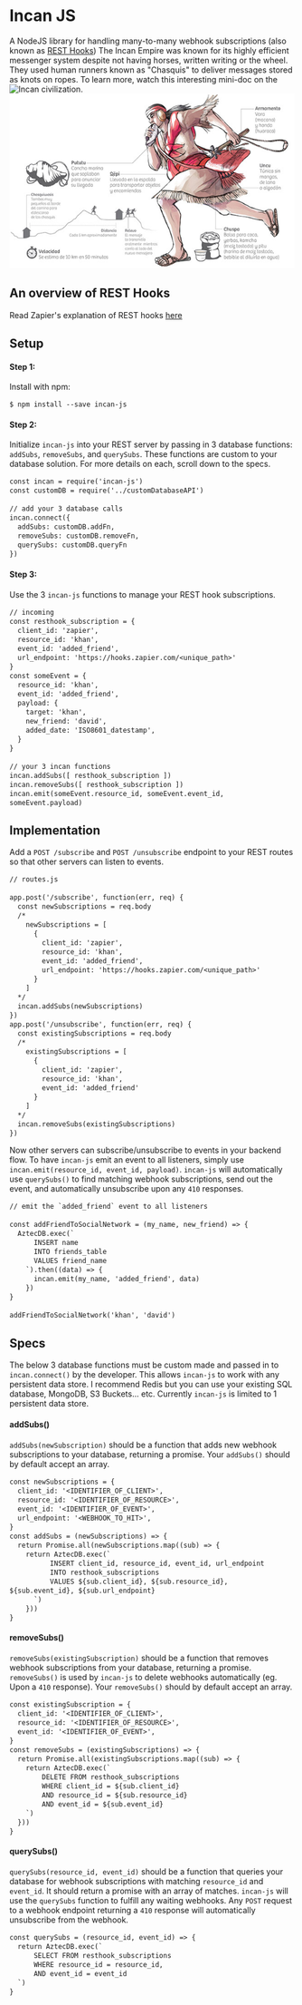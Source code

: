 # Incan JS
A NodeJS library for handling many-to-many webhook subscriptions (also known as <a href="http://resthooks.org/">REST Hooks</a>)
The Incan Empire was known for its highly efficient messenger system despite not having horses, written writing or the wheel. They used human runners known as "Chasquis" to deliver messages stored as knots on ropes. To learn more, watch this interesting mini-doc on the ![Incan civilization](https://www.youtube.com/watch?v=3aYeUOVgbck).
![Incan Messenger](imgs/incan_messenger.jpg)

## An overview of REST Hooks
Read Zapier's explanation of REST hooks <a href="https://zapier.com/developer/documentation/v2/rest-hooks/">here</a>

## Setup
#### Step 1:
Install with npm:
```
$ npm install --save incan-js
```

#### Step 2:
Initialize `incan-js` into your REST server by passing in 3 database functions: `addSubs`, `removeSubs`, and `querySubs`.
These functions are custom to your database solution. For more details on each, scroll down to the specs.
```
const incan = require('incan-js')
const customDB = require('../customDatabaseAPI')

// add your 3 database calls
incan.connect({
  addSubs: customDB.addFn,
  removeSubs: customDB.removeFn,
  querySubs: customDB.queryFn
})
```

#### Step 3:
Use the 3 `incan-js` functions to manage your REST hook subscriptions.
```
// incoming
const resthook_subscription = {
  client_id: 'zapier',
  resource_id: 'khan',
  event_id: 'added_friend',
  url_endpoint: 'https://hooks.zapier.com/<unique_path>'
}
const someEvent = {
  resource_id: 'khan',
  event_id: 'added_friend',
  payload: {
    target: 'khan',
    new_friend: 'david',
    added_date: 'ISO8601_datestamp',
  }
}

// your 3 incan functions
incan.addSubs([ resthook_subscription ])
incan.removeSubs([ resthook_subscription ])
incan.emit(someEvent.resource_id, someEvent.event_id, someEvent.payload)
```

## Implementation
Add a `POST /subscribe` and `POST /unsubscribe` endpoint to your REST routes so that other servers can listen to events.
```
// routes.js

app.post('/subscribe', function(err, req) {
  const newSubscriptions = req.body
  /*
    newSubscriptions = [
      {
        client_id: 'zapier',
        resource_id: 'khan',
        event_id: 'added_friend',
        url_endpoint: 'https://hooks.zapier.com/<unique_path>'
      }
    ]
  */
  incan.addSubs(newSubscriptions)
})
app.post('/unsubscribe', function(err, req) {
  const existingSubscriptions = req.body
  /*
    existingSubscriptions = [
      {
        client_id: 'zapier',
        resource_id: 'khan',
        event_id: 'added_friend'
      }
    ]
  */
  incan.removeSubs(existingSubscriptions)
})
```
Now other servers can subscribe/unsubscribe to events in your backend flow. To have `incan-js` emit an event to all listeners, simply use `incan.emit(resource_id, event_id, payload)`. `incan-js` will automatically use `querySubs()` to find matching webhook subscriptions, send out the event, and automatically unsubscribe upon any `410` responses.
```
// emit the `added_friend` event to all listeners

const addFriendToSocialNetwork = (my_name, new_friend) => {
  AztecDB.exec(`
      INSERT name
      INTO friends_table
      VALUES friend_name
    `).then((data) => {
      incan.emit(my_name, 'added_friend', data)
    })
}

addFriendToSocialNetwork('khan', 'david')
```

## Specs
The below 3 database functions must be custom made and passed in to `incan.connect()` by the developer. This allows `incan-js` to work with any persistent data store. I recommend Redis but you can use your existing SQL database, MongoDB, S3 Buckets... etc. Currently `incan-js` is limited to 1 persistent data store.

#### addSubs()
`addSubs(newSubscription)` should be a function that adds new webhook subscriptions to your database, returning a promise. Your `addSubs()` should by default accept an array.
```
const newSubscriptions = {
  client_id: '<IDENTIFIER_OF_CLIENT>',
  resource_id: '<IDENTIFIER_OF_RESOURCE>',
  event_id: '<IDENTIFIER_OF_EVENT>',
  url_endpoint: '<WEBHOOK_TO_HIT>',
}
const addSubs = (newSubscriptions) => {
  return Promise.all(newSubscriptions.map((sub) => {
    return AztecDB.exec(`
          INSERT client_id, resource_id, event_id, url_endpoint
          INTO resthook_subscriptions
          VALUES ${sub.client_id}, ${sub.resource_id}, ${sub.event_id}, ${sub.url_endpoint}
      `)
    }))
}
```
#### removeSubs()
`removeSubs(existingSubscription)` should be a function that removes webhook subscriptions from your database, returning a promise. `removeSubs()` is used by `incan-js` to delete webhooks automatically (eg. Upon a `410` response). Your `removeSubs()` should by default accept an array.
```
const existingSubscription = {
  client_id: '<IDENTIFIER_OF_CLIENT>',
  resource_id: '<IDENTIFIER_OF_RESOURCE>',
  event_id: '<IDENTIFIER_OF_EVENT>',
}
const removeSubs = (existingSubscriptions) => {
  return Promise.all(existingSubscriptions.map((sub) => {
    return AztecDB.exec(`
        DELETE FROM resthook_subscriptions
        WHERE client_id = ${sub.client_id}
        AND resource_id = ${sub.resource_id}
        AND event_id = ${sub.event_id}
    `)
  }))
}
```
#### querySubs()
`querySubs(resource_id, event_id)` should be a function that queries your database for webhook subscriptions with matching `resource_id` and `event_id`. It should return a promise with an array of matches. `incan-js` will use the `querySubs` function to fulfill any waiting webhooks. Any `POST` request to a webhook endpoint returning a `410` response will automatically unsubscribe from the webhook.
```
const querySubs = (resource_id, event_id) => {
  return AztecDB.exec(`
      SELECT FROM resthook_subscriptions
      WHERE resource_id = resource_id,
      AND event_id = event_id
  `)
}
```

